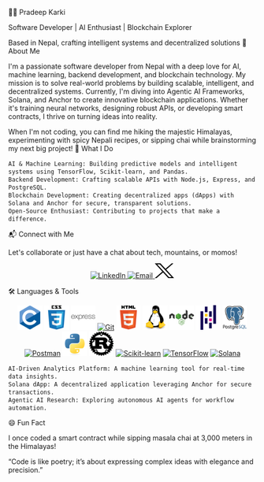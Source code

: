 👨‍💻 Pradeep Karki

Software Developer | AI Enthusiast | Blockchain Explorer

Based in Nepal, crafting intelligent systems and decentralized solutions
🚀 About Me

I'm a passionate software developer from Nepal with a deep love for AI, machine learning, backend development, and blockchain technology. My mission is to solve real-world problems by building scalable, intelligent, and decentralized systems. Currently, I'm diving into Agentic AI Frameworks, Solana, and Anchor to create innovative blockchain applications. Whether it's training neural networks, designing robust APIs, or developing smart contracts, I thrive on turning ideas into reality.

When I'm not coding, you can find me hiking the majestic Himalayas, experimenting with spicy Nepali recipes, or sipping chai while brainstorming my next big project!
🌟 What I Do

    AI & Machine Learning: Building predictive models and intelligent systems using TensorFlow, Scikit-learn, and Pandas.
    Backend Development: Crafting scalable APIs with Node.js, Express, and PostgreSQL.
    Blockchain Development: Creating decentralized apps (dApps) with Solana and Anchor for secure, transparent solutions.
    Open-Source Enthusiast: Contributing to projects that make a difference.

📬 Connect with Me

Let's collaborate or just have a chat about tech, mountains, or momos!
<p align="center"> <a href="https://linkedin.com/in/pradeep-karki" target="_blank"> <img src="https://raw.githubusercontent.com/rahuldkjain/github-profile-readme-generator/master/src/images/icons/Social/linked-in-alt.svg" alt="LinkedIn" height="30" width="40" /> </a> <a href="mailto:karkeepradeep654@gmail.com"> <img src="https://img.icons8.com/color/48/000000/gmail.png" alt="Email" height="30" width="40" /> </a> <a href="https://twitter.com/pradeepkarki" target="_blank"> <img src="https://raw.githubusercontent.com/devicons/devicon/master/icons/twitter/twitter-original.svg" alt="Twitter" height="30" width="40" /> </a> </p>
🛠️ Languages & Tools
<p align="center"> <a href="https://www.cprogramming.com/" target="_blank"><img src="https://raw.githubusercontent.com/devicons/devicon/master/icons/c/c-original.svg" alt="C" width="50" height="50" /></a> <a href="https://www.w3schools.com/css/" target="_blank"><img src="https://raw.githubusercontent.com/devicons/devicon/master/icons/css3/css3-original-wordmark.svg" alt="CSS3" width="50" height="50" /></a> <a href="https://expressjs.com" target="_blank"><img src="https://raw.githubusercontent.com/devicons/devicon/master/icons/express/express-original-wordmark.svg" alt="Express.js" width="50" height="50" /></a> <a href="https://git-scm.com/" target="_blank"><img src="https://www.vectorlogo.zone/logos/git-scm/git-scm-icon.svg" alt="Git" width="50" height="50" /></a> <a href="https://www.w3.org/html/" target="_blank"><img src="https://raw.githubusercontent.com/devicons/devicon/master/icons/html5/html5-original-wordmark.svg" alt="HTML5" width="50" height="50" /></a> <a href="https://www.linux.org/" target="_blank"><img src="https://raw.githubusercontent.com/devicons/devicon/master/icons/linux/linux-original.svg" alt="Linux" width="50" height="50" /></a> <a href="https://nodejs.org" target="_blank"><img src="https://raw.githubusercontent.com/devicons/devicon/master/icons/nodejs/nodejs-original-wordmark.svg" alt="Node.js" width="50" height="50" /></a> <a href="https://pandas.pydata.org/" target="_blank"><img src="https://raw.githubusercontent.com/devicons/devicon/2ae2a900d2f041da66e950e4d48052658d850630/icons/pandas/pandas-original.svg" alt="Pandas" width="50" height="50" /></a> <a href="https://www.postgresql.org" target="_blank"><img src="https://raw.githubusercontent.com/devicons/devicon/master/icons/postgresql/postgresql-original-wordmark.svg" alt="PostgreSQL" width="50" height="50" /></a> <a href="https://postman.com" target="_blank"><img src="https://www.vectorlogo.zone/logos/getpostman/getpostman-icon.svg" alt="Postman" width="50" height="50" /></a> <a href="https://www.python.org" target="_blank"><img src="https://raw.githubusercontent.com/devicons/devicon/master/icons/python/python-original.svg" alt="Python" width="50" height="50" /></a> <a href="https://www.rust-lang.org" target="_blank"><img src="https://raw.githubusercontent.com/devicons/devicon/master/icons/rust/rust-plain.svg" alt="Rust" width="50" height="50" /></a> <a href="https://scikit-learn.org/" target="_blank"><img src="https://upload.wikimedia.org/wikipedia/commons/0/05/Scikit_learn_logo_small.svg" alt="Scikit-learn" width="50" height="50" /></a> <a href="https://www.tensorflow.org" target="_blank"><img src="https://www.vectorlogo.zone/logos/tensorflow/tensorflow-icon.svg" alt="TensorFlow" width="50" height="50" /></a> <a href="https://solana.com" target="_blank"><img src="https://raw.githubusercontent.com/devicons/devicon/master/icons/solana/solana-original.svg" alt="Solana" width="50" height="50" /></a> </p>

    AI-Driven Analytics Platform: A machine learning tool for real-time data insights.
    Solana dApp: A decentralized application leveraging Anchor for secure transactions.
    Agentic AI Research: Exploring autonomous AI agents for workflow automation.

😄 Fun Fact

I once coded a smart contract while sipping masala chai at 3,000 meters in the Himalayas!

“Code is like poetry; it’s about expressing complex ideas with elegance and precision.”
